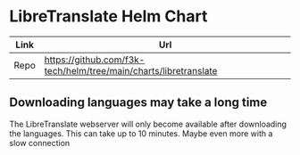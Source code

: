 # LibreTranslate Helm Chart

| Link | Url                                                              |
|------|------------------------------------------------------------------|
| Repo | https://github.com/f3k-tech/helm/tree/main/charts/libretranslate |

## Downloading languages may take a long time

The LibreTranslate webserver will only become available after downloading the languages. This can take up to 10 minutes. Maybe even more with a slow connection
